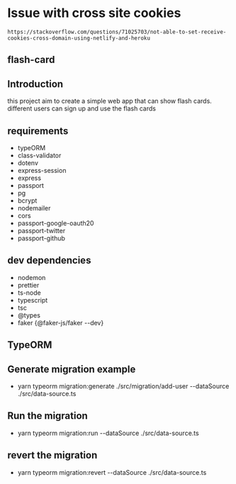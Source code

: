 # Issue with cross site cookies

`https://stackoverflow.com/questions/71025703/not-able-to-set-receive-cookies-cross-domain-using-netlify-and-heroku`

## flash-card

## Introduction

 this project aim to create a simple web app that can show flash cards.
 different users can sign up and use the flash cards

## requirements

- typeORM
- class-validator
- dotenv
- express-session
- express
- passport
- pg
- bcrypt
- nodemailer
- cors
- passport-google-oauth20
- passport-twitter
- passport-github

## dev dependencies

- nodemon
- prettier
- ts-node
- typescript
- tsc
- @types
- faker {@faker-js/faker --dev}

## TypeORM

## Generate migration example

- yarn typeorm migration:generate ./src/migration/add-user --dataSource ./src/data-source.ts

## Run the migration

- yarn typeorm migration:run --dataSource ./src/data-source.ts

## revert the migration

- yarn typeorm migration:revert --dataSource ./src/data-source.ts
